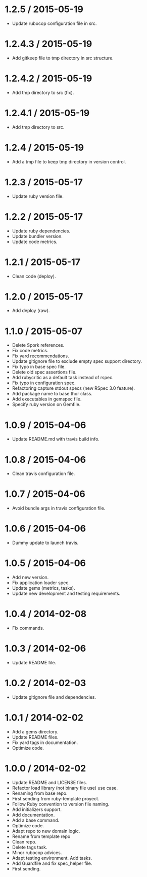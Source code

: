 
1.2.5 / 2015-05-19
==================

  * Update rubocop configuration file in src.

1.2.4.3 / 2015-05-19
====================

  * Add gitkeep file to tmp directory in src structure.

1.2.4.2 / 2015-05-19
====================

  * Add tmp directory to src (fix).

1.2.4.1 / 2015-05-19
====================

  * Add tmp directory to src.

1.2.4 / 2015-05-19
==================

  * Add a tmp file to keep tmp directory in version control.

1.2.3 / 2015-05-17
==================

  * Update ruby version file.

1.2.2 / 2015-05-17
==================

  * Update ruby dependencies.
  * Update bundler version.
  * Update code metrics.

1.2.1 / 2015-05-17
==================

  * Clean code (deploy).

1.2.0 / 2015-05-17
==================

  * Add deploy (raw).

1.1.0 / 2015-05-07
==================

  * Delete Spork references.
  * Fix code metrics.
  * Fix yard recommendations.
  * Update gitignore file to exclude empty spec support directory.
  * Fix typo in base spec file.
  * Delete old spec assertions file.
  * Add rubycritic as a default task instead of rspec.
  * Fix typo in configuration spec.
  * Refactoring capture stdout specs (new RSpec 3.0 feature).
  * Add package name to base thor class.
  * Add executables in gemspec file.
  * Specify ruby version on Gemfile.

1.0.9 / 2015-04-06
==================

  * Update README.md with travis build info.

1.0.8 / 2015-04-06
==================

  * Clean travis configuration file.

1.0.7 / 2015-04-06
==================

  * Avoid bundle args in travis configuration file.

1.0.6 / 2015-04-06
==================

  * Dummy update to launch travis.

1.0.5 / 2015-04-06
==================

  * Add new version.
  * Fix application loader spec.
  * Update gems (metrics, tasks).
  * Update new development and testing requirements.

1.0.4 / 2014-02-08
==================

 * Fix commands.

1.0.3 / 2014-02-06
==================

 * Update README file.

1.0.2 / 2014-02-03
==================

 * Update gitignore file and dependencies.

1.0.1 / 2014-02-02
==================

 * Add a gems directory.
 * Update README files.
 * Fix yard tags in documentation.
 * Optimize code.

1.0.0 / 2014-02-02
==================

 * Update README and LICENSE files.
 * Refactor load library (not binary file use) use case.
 * Renaming from base repo.
 * First sending from ruby-template proyect.
 * Follow Ruby convention to version file naming.
 * Add initializers support.
 * Add documentation.
 * Add a base command.
 * Optimize code.
 * Adapt repo to new domain logic.
 * Rename from template repo
 * Clean repo.
 * Delete tags task.
 * Minor rubocop advices.
 * Adapt testing environment.
   Add tasks.
 * Add Guardfile and fix spec_helper file.
 * First sending.
